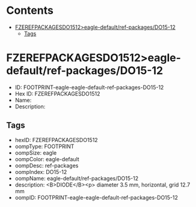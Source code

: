 



Contents
========

* [FZEREFPACKAGESDO1512>eagle-default/ref-packages/DO15-12](#fzerefpackagesdo1512eagle-defaultref-packagesdo15-12)
	* [Tags](#tags)

# FZEREFPACKAGESDO1512>eagle-default/ref-packages/DO15-12

- ID: FOOTPRINT-eagle-eagle-default-ref-packages-DO15-12
- Hex ID: FZEREFPACKAGESDO1512
- Name: 
- Description: 

## Tags

- hexID: FZEREFPACKAGESDO1512
- oompType: FOOTPRINT
- oompSize: eagle
- oompColor: eagle-default
- oompDesc: ref-packages
- oompIndex: DO15-12
- oompName: eagle-default/ref-packages/DO15-12
- description: &lt;B&gt;DIODE&lt;/B&gt;&lt;p&gt;&#xD;
diameter 3.5 mm, horizontal, grid 12.7 mm
- oompID: FOOTPRINT-eagle-eagle-default-ref-packages-DO15-12
